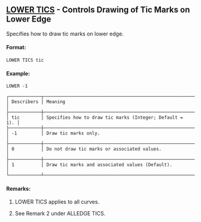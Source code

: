 ## [LOWER TICS](https://help.hexagonmi.com/bundle/MSC_Nastran_2022.4/page/Nastran_Combined_Book/qrg/casecontrol4c/TOC.LOWER.TICS.xhtml) - Controls Drawing of Tic Marks on Lower Edge

Specifies how to draw tic marks on lower edge.

#### Format:

```nastran
LOWER TICS tic
```

#### Example:

```nastran
LOWER -1
```

```text
┌────────────┬──────────────────────────────────────────────────────────┐
│ Describers │ Meaning                                                  │
├────────────┼──────────────────────────────────────────────────────────┤
│ tic        │ Specifies how to draw tic marks (Integer; Default =  1). │
├────────────┼──────────────────────────────────────────────────────────┤
│ -1         │ Draw tic marks only.                                     │
├────────────┼──────────────────────────────────────────────────────────┤
│ 0          │ Do not draw tic marks or associated values.              │
├────────────┼──────────────────────────────────────────────────────────┤
│ 1          │ Draw tic marks and associated values (Default).          │
└────────────┴──────────────────────────────────────────────────────────┘
```

#### Remarks:

1. LOWER TICS applies to all curves.

2. See Remark 2 under ALLEDGE TICS.
